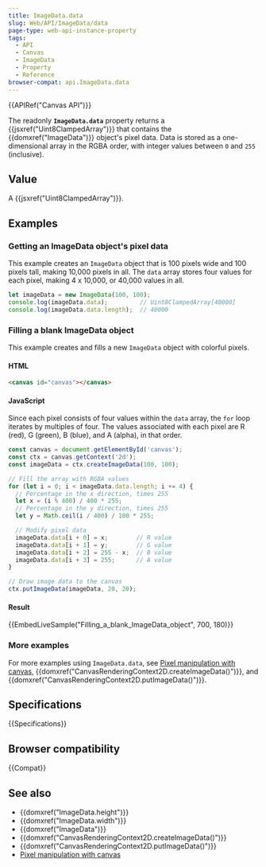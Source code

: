 ```yaml
---
title: ImageData.data
slug: Web/API/ImageData/data
page-type: web-api-instance-property
tags:
  - API
  - Canvas
  - ImageData
  - Property
  - Reference
browser-compat: api.ImageData.data
---
```

{{APIRef("Canvas API")}}

The readonly **`ImageData.data`** property returns a
{{jsxref("Uint8ClampedArray")}} that contains the {{domxref("ImageData")}} object's
pixel data. Data is stored as a one-dimensional array in the RGBA order, with integer
values between `0` and `255` (inclusive).

## Value

A {{jsxref("Uint8ClampedArray")}}.

## Examples

### Getting an ImageData object's pixel data

This example creates an `ImageData` object that is 100 pixels wide and 100
pixels tall, making 10,000 pixels in all. The `data` array stores four values
for each pixel, making 4 x 10,000, or 40,000 values in all.

```js
let imageData = new ImageData(100, 100);
console.log(imageData.data);         // Uint8ClampedArray[40000]
console.log(imageData.data.length);  // 40000
```

### Filling a blank ImageData object

This example creates and fills a new `ImageData` object with colorful
pixels.

#### HTML

```html
<canvas id="canvas"></canvas>
```

#### JavaScript

Since each pixel consists of four values within the `data` array, the
`for` loop iterates by multiples of four. The values associated with each
pixel are R (red), G (green), B (blue), and A (alpha), in that order.

```js
const canvas = document.getElementById('canvas');
const ctx = canvas.getContext('2d');
const imageData = ctx.createImageData(100, 100);

// Fill the array with RGBA values
for (let i = 0; i < imageData.data.length; i += 4) {
  // Percentage in the x direction, times 255
  let x = (i % 400) / 400 * 255;
  // Percentage in the y direction, times 255
  let y = Math.ceil(i / 400) / 100 * 255;

  // Modify pixel data
  imageData.data[i + 0] = x;        // R value
  imageData.data[i + 1] = y;        // G value
  imageData.data[i + 2] = 255 - x;  // B value
  imageData.data[i + 3] = 255;      // A value
}

// Draw image data to the canvas
ctx.putImageData(imageData, 20, 20);
```

#### Result

{{EmbedLiveSample("Filling_a_blank_ImageData_object", 700, 180)}}

### More examples

For more examples using `ImageData.data`, see [Pixel manipulation with canvas](/en-US/docs/Web/API/Canvas_API/Tutorial/Pixel_manipulation_with_canvas),
{{domxref("CanvasRenderingContext2D.createImageData()")}}, and
{{domxref("CanvasRenderingContext2D.putImageData()")}}.

## Specifications

{{Specifications}}

## Browser compatibility

{{Compat}}

## See also

- {{domxref("ImageData.height")}}
- {{domxref("ImageData.width")}}
- {{domxref("ImageData")}}
- {{domxref("CanvasRenderingContext2D.createImageData()")}}
- {{domxref("CanvasRenderingContext2D.putImageData()")}}
- [Pixel manipulation with canvas](/en-US/docs/Web/API/Canvas_API/Tutorial/Pixel_manipulation_with_canvas)

